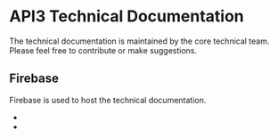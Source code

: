 # API3 Technical Documentation

The technical documentation is maintained by the core technical team. Please
feel free to contribute or make suggestions.

## Firebase

Firebase is used to host the technical documentation.

- [production]: (https://vitepress-docs.web.app/)
- [staging]: (https://vitepress-docs--stage-n82mb5tu.web.app)
